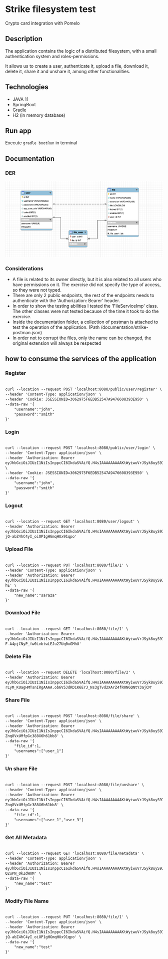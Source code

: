 # Strike filesystem test

Crypto card integration with Pomelo

## Description
The application contains the logic of a distributed filesystem, with a small authentication system and roles-permissions.

It allows us to create a user, authenticate it, upload a file, download it, delete it, share it and unshare it, among other functionalities.

## Technologies
* JAVA 11
* SpringBoot
* Gradle
* H2 (in memory database)

## Run app
Execute
`gradle bootRun` in terminal

## Documentation
### DER
![](documentation/DER-Strike.png)

### Considerations
- A file is related to its owner directly, but it is also related to all users who have permissions on it. The exercise did not specify the type of access, so they were not typed.
- There are only 2 public endpoints, the rest of the endpoints needs to authenticate with the 'Authorization: Bearer' header.
- In order to show the testing abilities I tested the 'FileServiceImp' class. The other classes were not tested because of the time it took to do the exercise.
- Inside the documentation folder, a collection of postman is attached to test the operation of the application. (Path /documentation/strike-postman.json)
- In order not to corrupt the files, only the name can be changed, the original extension will always be respected

## how to consume the services of the application

### Register
<pre><code>
curl --location --request POST 'localhost:8080/public/user/register' \
--header 'Content-Type: application/json' \
--header 'Cookie: JSESSIONID=3062975F6EDB52547A9476608393E950' \
--data-raw '{
    "username":"john",
    "password":"smith"
}'
</code></pre>

### Login
<pre><code>
curl --location --request POST 'localhost:8080/public/user/login' \
--header 'Content-Type: application/json' \
--header 'Authorization: Bearer eyJhbGciOiJIUzI1NiIsInppcCI6IkdaSVAifQ.H4sIAAAAAAAAAKtWyiwuVrJSyk8uyS9ILUpT0lHKTCxRsjI0MzW2NDI0M7TQUUqtKAALmBgYWBiABEqLU4vyEnNTgfqy8jPyjJRqAVRuLVFHAAAA.TWHxddqXqUA1A1Fc6K4_wzzitC_P9nAGvLlIv7_fIyg' \
--header 'Cookie: JSESSIONID=3062975F6EDB52547A9476608393E950' \
--data-raw '{
    "username":"john",
    "password":"smith"
}'
</code></pre>

### Logout
<pre><code>
curl --location --request GET 'localhost:8080/user/logout' \
--header 'Authorization: Bearer eyJhbGciOiJIUzI1NiIsInppcCI6IkdaSVAifQ.H4sIAAAAAAAAAKtWyiwuVrJSyk8uyS9ILUpT0lHKTCxRsjI0MzW2NDM1NDHUUUqtKAALmBiYGpqCBEqLU4vyEnNTgfqy8jPylGoBygxwfkYAAAA.O4QYEYe9QBP-jQ-abZ4hC4yI_oiOP1gHGmqHUx91qpo'
</code></pre>

### Upload File
<pre><code>
curl --location --request PUT 'localhost:8080/file/1' \
--header 'Content-Type: application/json' \
--header 'Authorization: Bearer eyJhbGciOiJIUzI1NiIsInppcCI6IkdaSVAifQ.H4sIAAAAAAAAAKtWyiwuVrJSyk8uyS9ILUpT0lHKTCxRsjI0MzW2NDM3NzTUUUqtKAALmBiYmhiCBEqLU4vyEnNTgfqy8jPylGoBeU5aG0YAAAA.HAgjw4N0k1kPKeWTJZv1M9qYqNyUSTegwXAeIYvS-hE' \
--data-raw '{
    "new_name":"saraza"
}'
</code></pre>

### Download File
<pre><code>
curl --location --request GET 'localhost:8080/file/1' \
--header 'Authorization: Bearer eyJhbGciOiJIUzI1NiIsInppcCI6IkdaSVAifQ.H4sIAAAAAAAAAKtWyiwuVrJSyk8uyS9ILUpT0lHKTCxRsjI0MzW2NDYxMLHQUUqtKAALmBgYGZiABEqLU4vyEnNTgfqy8jPylGoBdaW_eEYAAAA.QVbx2rBRP-F-A4pjCNyP_fw0LvbtwLEJu27Uq0xGMhU'
</code></pre>

### Delete File
<pre><code>
curl --location --request DELETE 'localhost:8080/file/2' \
--header 'Authorization: Bearer eyJhbGciOiJIUzI1NiIsInppcCI6IkdaSVAifQ.H4sIAAAAAAAAAKtWyiwuVrJSyk8uyS9ILUpT0lHKTCxRsjI0MzW2sDA2tbDQUUqtKIAIWJpZWoIESotTi_ISc1OB-rLyM_KUagHMTsnIRgAAAA.ob6V5JdRD1K6ErJ_Ns3gTvd2XArZ4fR0NGQNtY3ajCM'
</code></pre>

### Share File
<pre><code>
curl --location --request POST 'localhost:8080/file/share' \
--header 'Content-Type: application/json' \
--header 'Authorization: Bearer eyJhbGciOiJIUzI1NiIsInppcCI6IkdaSVAifQ.H4sIAAAAAAAAAKtWyiwuVrJSyk8uyS9ILUpT0lHKTCxRsjI0MzW2NDYxtTDXUUqtKAALmBgYGViCBEqLU4vyEnNTgfqy8jPylGoBael4akYAAAA.G9QWe4wxrvhWGGKZ7YI-Znq8VxUMfpGc388X6h61bb8' \
--data-raw '{
    "file_id":1,
    "usernames":["user_1"]
}'
</code></pre>

### Un share File
<pre><code>
curl --location --request POST 'localhost:8080/file/unshare' \
--header 'Content-Type: application/json' \
--header 'Authorization: Bearer eyJhbGciOiJIUzI1NiIsInppcCI6IkdaSVAifQ.H4sIAAAAAAAAAKtWyiwuVrJSyk8uyS9ILUpT0lHKTCxRsjI0MzW2NDYxtTDXUUqtKAALmBgYGViCBEqLU4vyEnNTgfqy8jPylGoBael4akYAAAA.G9QWe4wxrvhWGGKZ7YI-Znq8VxUMfpGc388X6h61bb8' \
--data-raw '{
    "file_id":1,
    "usernames":["user_1","user_3"]
}'
</code></pre>

### Get All Metadata
<pre><code>
curl --location --request GET 'localhost:8080/file/metadata' \
--header 'Content-Type: application/json' \
--header 'Authorization: Bearer eyJhbGciOiJIUzI1NiIsInppcCI6IkdaSVAifQ.H4sIAAAAAAAAAKtWyiwuVrJSyk8uyS9ILUpT0lHKTCxRsjI0MzW2NDY2MDLQUUqtKAALmBgYWpqABEqLU4vyEnNTgfqy8jPylGoBPCjGbUYAAAA.iqZWrfIIHKW4I5VHgi70Ve1jnnKfs-Q2uPN_OkZdWmM' \
--data-raw '{
    "new_name":"test"
}'
</code></pre>

### Modify File Name
<pre><code>
curl --location --request PUT 'localhost:8080/file/1' \
--header 'Content-Type: application/json' \
--header 'Authorization: Bearer eyJhbGciOiJIUzI1NiIsInppcCI6IkdaSVAifQ.H4sIAAAAAAAAAKtWyiwuVrJSyk8uyS9ILUpT0lHKTCxRsjI0MzW2NDM1NDHUUUqtKAALmBiYGpqCBEqLU4vyEnNTgfqy8jPylGoBygxwfkYAAAA.O4QYEYe9QBP-jQ-abZ4hC4yI_oiOP1gHGmqHUx91qpo' \
--data-raw '{
    "new_name":"test"
}'
</code></pre>